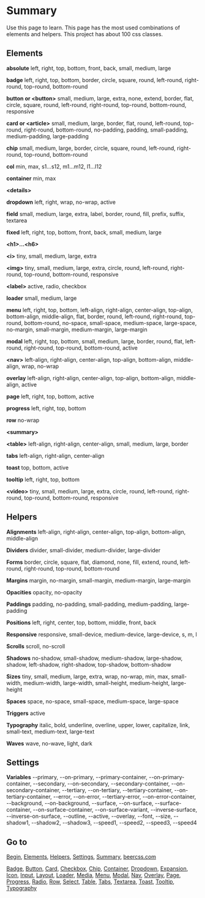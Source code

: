 # Summary

Use this page to learn. This page has the most used combinations of elements and helpers. This project has about 100 css classes.

## Elements

**absolute** left, right, top, bottom, front, back, small, medium, large

**badge** left, right, top, bottom, border, circle, square, round, left-round, right-round, top-round, bottom-round

**button or &lt;button&gt;** small, medium, large, extra, none, extend, border, flat, circle, square, round, left-round, right-round, top-round, bottom-round, responsive

**card or &lt;article&gt;** small, medium, large, border, flat, round, left-round, top-round, right-round, bottom-round, no-padding, padding, small-padding, medium-padding, large-padding

**chip** small, medium, large, border, circle, square, round, left-round, right-round, top-round, bottom-round

**col** min, max, s1...s12, m1...m12, l1...l12

**container** min, max

**&lt;details&gt;**

**dropdown** left, right, wrap, no-wrap, active

**field** small, medium, large, extra, label, border, round, fill, prefix, suffix, textarea 

**fixed** left, right, top, bottom, front, back, small, medium, large

**&lt;h1&gt;...&lt;h6&gt;**

**&lt;i&gt;** tiny, small, medium, large, extra

**&lt;img&gt;** tiny, small, medium, large, extra, circle, round, left-round, right-round, top-round, bottom-round, responsive

**&lt;label&gt;** active, radio, checkbox

**loader** small, medium, large

**menu** left, right, top, bottom, left-align, right-align, center-align, top-align, bottom-align, middle-align, flat, border, round, left-round, right-round, top-round, bottom-round, no-space, small-space, medium-space, large-space, no-margin, small-margin, medium-margin, large-margin

**modal** left, right, top, bottom, small, medium, large, border, round, flat, left-round, right-round, top-round, bottom-round, active

**&lt;nav&gt;** left-align, right-align, center-align, top-align, bottom-align, middle-align, wrap, no-wrap

**overlay** left-align, right-align, center-align, top-align, bottom-align, middle-align, active

**page** left, right, top, bottom, active

**progress** left, right, top, bottom

**row** no-wrap

**&lt;summary&gt;**

**&lt;table&gt;** left-align, right-align, center-align, small, medium, large, border

**tabs** left-align, right-align, center-align

**toast** top, bottom, active

**tooltip** left, right, top, bottom

**&lt;video&gt;** tiny, small, medium, large, extra, circle, round, left-round, right-round, top-round, bottom-round, responsive

## Helpers

**Alignments** left-align, right-align, center-align, top-align, bottom-align, middle-align

**Dividers** divider, small-divider, medium-divider, large-divider

**Forms** border, circle, square, flat, diamond, none, fill, extend, round, left-round, right-round, top-round, bottom-round

**Margins** margin, no-margin, small-margin, medium-margin, large-margin

**Opacities** opacity, no-opacity

**Paddings** padding, no-padding, small-padding, medium-padding, large-padding

**Positions** left, right, center, top, bottom, middle, front, back

**Responsive** responsive, small-device, medium-device, large-device, s, m, l

**Scrolls** scroll, no-scroll

**Shadows** no-shadow, small-shadow, medium-shadow, large-shadow, shadow, left-shadow, right-shadow, top-shadow, bottom-shadow

**Sizes** tiny, small, medium, large, extra, wrap, no-wrap, min, max, small-width, medium-width, large-width, small-height, medium-height, large-height

**Spaces** space, no-space, small-space, medium-space, large-space

**Triggers** active

**Typography** italic, bold, underline, overline, upper, lower, capitalize, link, small-text, medium-text, large-text 

**Waves** wave, no-wave, light, dark

## Settings

**Variables** --primary, --on-primary, --primary-container, --on-primary-container, --secondary, --on-secondary, --secondary-container, --on-secondary-container, --tertiary, --on-tertiary, --tertiary-container, --on-tertiary-container, --error, --on-error, --tertiary-error, --on-error-container, --background, --on-background, --surface, --on-surface, --surface-container, --on-surface-container, --on-surface-variant, --inverse-surface, --inverse-on-surface, --outline, --active, --overlay, --font, --size, --shadow1, --shadow2, --shadow3, --speed1, --speed2, --speed3, --speed4

## Go to

[Begin](https://github.com/beercss/beercss/blob/main/docs/INDEX.md), [Elements](https://github.com/beercss/beercss/blob/main/docs/ELEMENTS.md), [Helpers](https://github.com/beercss/beercss/blob/main/docs/HELPERS.md), [Settings](https://github.com/beercss/beercss/blob/main/docs/SETTINGS.md), [Summary](https://github.com/beercss/beercss/blob/main/docs/SUMMARY.md), [beercss.com](https://www.beercss.com)

[Badge](https://github.com/beercss/beercss/blob/main/docs/BADGE.md), [Button](https://github.com/beercss/beercss/blob/main/docs/BUTTON.md), [Card](https://github.com/beercss/beercss/blob/main/docs/CARD.md), [Checkbox](https://github.com/beercss/beercss/blob/main/docs/CHECKBOX.md), [Chip](https://github.com/beercss/beercss/blob/main/docs/CHIP.md), [Container](https://github.com/beercss/beercss/blob/main/docs/CONTAINER.md), [Dropdown](https://github.com/beercss/beercss/blob/main/docs/DROPDOWN.md), [Expansion](https://github.com/beercss/beercss/blob/main/docs/EXPANSION.md), [Icon](https://github.com/beercss/beercss/blob/main/docs/ICON.md), [Input](https://github.com/beercss/beercss/blob/main/docs/INPUT.md), [Layout](https://github.com/beercss/beercss/blob/main/docs/LAYOUT.md), [Loader](https://github.com/beercss/beercss/blob/main/docs/LOADER.md), [Media](https://github.com/beercss/beercss/blob/main/docs/MEDIA.md), [Menu](https://github.com/beercss/beercss/blob/main/docs/MENU.md), [Modal](https://github.com/beercss/beercss/blob/main/docs/MODAL.md), [Nav](https://github.com/beercss/beercss/blob/main/docs/NAV.md), [Overlay](https://github.com/beercss/beercss/blob/main/docs/OVERLAY.md), [Page](https://github.com/beercss/beercss/blob/main/docs/PAGE.md), [Progress](https://github.com/beercss/beercss/blob/main/docs/PROGRESS.md), [Radio](https://github.com/beercss/beercss/blob/main/docs/RADIO.md), [Row](https://github.com/beercss/beercss/blob/main/docs/ROW.md), [Select](https://github.com/beercss/beercss/blob/main/docs/SELECT.md), [Table](https://github.com/beercss/beercss/blob/main/docs/TABLE.md), [Tabs](https://github.com/beercss/beercss/blob/main/docs/TABS.md), [Textarea](https://github.com/beercss/beercss/blob/main/docs/TEXTAREA.md), [Toast](https://github.com/beercss/beercss/blob/main/docs/TOAST.md), [Tooltip](https://github.com/beercss/beercss/blob/main/docs/TOOLTIP.md), [Typography](https://github.com/beercss/beercss/blob/main/docs/TYPOGRAPHY.md)
